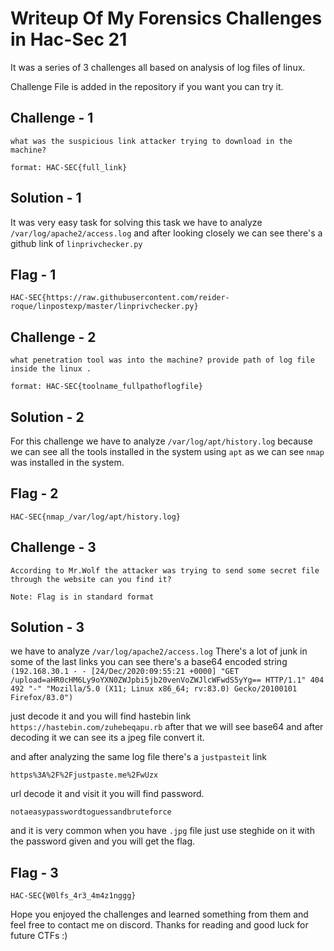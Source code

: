 # Writeup Of My Forensics Challenges in Hac-Sec 21

It was a series of 3 challenges all based on analysis of log files of linux.

Challenge File is added in the repository if you want you can try it.

## Challenge - 1

```
what was the suspicious link attacker trying to download in the machine?

format: HAC-SEC{full_link}
```

## Solution - 1 

It was very easy task for solving this task we have to analyze `/var/log/apache2/access.log` and after looking closely we can see there's a github link of `linprivchecker.py`

## Flag - 1

`HAC-SEC{https://raw.githubusercontent.com/reider-roque/linpostexp/master/linprivchecker.py}`

## Challenge - 2 

```
what penetration tool was into the machine? provide path of log file inside the linux .

format: HAC-SEC{toolname_fullpathoflogfile}
```

## Solution - 2

For this challenge we have to analyze `/var/log/apt/history.log` because we can see all the tools installed in the system using `apt` 
as we can see `nmap` was installed in the system. 

## Flag - 2

`HAC-SEC{nmap_/var/log/apt/history.log}`

## Challenge - 3

```
According to Mr.Wolf the attacker was trying to send some secret file through the website can you find it?

Note: Flag is in standard format
```

## Solution - 3

we have to analyze `/var/log/apache2/access.log`
There's a lot of junk in some of the last links you can see there's a base64 encoded string
`(192.168.30.1 - - [24/Dec/2020:09:55:21 +0000] "GET /upload=aHR0cHM6Ly9oYXN0ZWJpbi5jb20venVoZWJlcWFwdS5yYg== HTTP/1.1" 404 492 "-" "Mozilla/5.0 (X11; Linux x86_64; rv:83.0) Gecko/20100101 Firefox/83.0")`

just decode it and you will find hastebin link
`https://hastebin.com/zuhebeqapu.rb` 
after that we will see base64 and after decoding it we can see its a jpeg file convert it. 

and after analyzing the same log file there's a `justpasteit` link 

`https%3A%2F%2Fjustpaste.me%2FwUzx`

url decode it and visit it you will find password. 

`notaeasypasswordtoguessandbruteforce`

and it is very common when you have `.jpg` file just use steghide on it with the password given and you will get the flag.

## Flag - 3

`HAC-SEC{W0lfs_4r3_4m4z1nggg}`

Hope you enjoyed the challenges and learned something from them and feel free to contact me on discord.
Thanks for reading and good luck for future CTFs :)